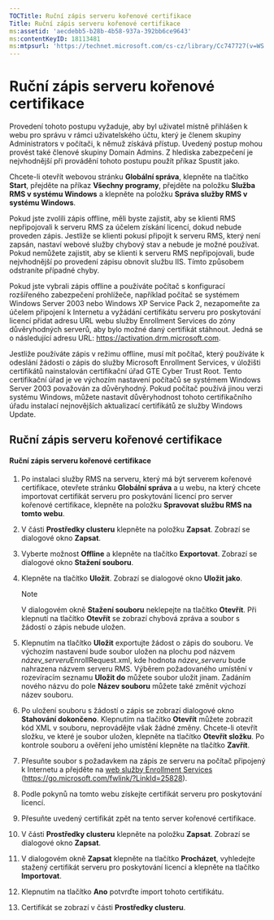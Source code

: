 ```yaml
---
TOCTitle: Ruční zápis serveru kořenové certifikace
Title: Ruční zápis serveru kořenové certifikace
ms:assetid: 'aecdebb5-b28b-4b58-937a-392bb6ce9643'
ms:contentKeyID: 18113481
ms:mtpsurl: 'https://technet.microsoft.com/cs-cz/library/Cc747727(v=WS.10)'
---
```


Ruční zápis serveru kořenové certifikace
========================================

Provedení tohoto postupu vyžaduje, aby byl uživatel místně přihlášen k webu pro správu v rámci uživatelského účtu, který je členem skupiny Administrators v počítači, k němuž získává přístup. Uvedený postup mohou provést také členové skupiny Domain Admins. Z hlediska zabezpečení je nejvhodnější při provádění tohoto postupu použít příkaz Spustit jako.

Chcete-li otevřít webovou stránku **Globální správa**, klepněte na tlačítko **Start**, přejděte na příkaz **Všechny programy**, přejděte na položku **Služba RMS v systému Windows** a klepněte na položku **Správa služby RMS v systému Windows**.

Pokud jste zvolili zápis offline, měli byste zajistit, aby se klienti RMS nepřipojovali k serveru RMS za účelem získání licencí, dokud nebude proveden zápis. Jestliže se klienti pokusí připojit k serveru RMS, který není zapsán, nastaví webové služby chybový stav a nebude je možné používat. Pokud nemůžete zajistit, aby se klienti k serveru RMS nepřipojovali, bude nejvhodnější po provedení zápisu obnovit službu IIS. Tímto způsobem odstraníte případné chyby.

Pokud jste vybrali zápis offline a používáte počítač s konfigurací rozšířeného zabezpečení prohlížeče, například počítač se systémem Windows Server 2003 nebo Windows XP Service Pack 2, nezapomeňte za účelem připojení k Internetu a vyžádání certifikátu serveru pro poskytování licencí přidat adresu URL webu služby Enrollment Services do zóny důvěryhodných serverů, aby bylo možné daný certifikát stáhnout. Jedná se o následující adresu URL: https://activation.drm.microsoft.com.

Jestliže používáte zápis v režimu offline, musí mít počítač, který používáte k odeslání žádosti o zápis do služby Microsoft Enrollment Services, v úložišti certifikátů nainstalován certifikační úřad GTE Cyber Trust Root. Tento certifikační úřad je ve výchozím nastavení počítačů se systémem Windows Server 2003 považován za důvěryhodný. Pokud počítač používá jinou verzi systému Windows, můžete nastavit důvěryhodnost tohoto certifikačního úřadu instalací nejnovějších aktualizací certifikátů ze služby Windows Update.

Ruční zápis serveru kořenové certifikace
----------------------------------------

#### Ruční zápis serveru kořenové certifikace

1.  Po instalaci služby RMS na serveru, který má být serverem kořenové certifikace, otevřete stránku **Globální správa** a u webu, na který chcete importovat certifikát serveru pro poskytování licencí pro server kořenové certifikace, klepněte na položku **Spravovat službu RMS na tomto webu**.

2.  V části **Prostředky clusteru** klepněte na položku **Zapsat**. Zobrazí se dialogové okno **Zapsat**.

3.  Vyberte možnost **Offline** a klepněte na tlačítko **Exportovat**. Zobrazí se dialogové okno **Stažení souboru**.

4.  Klepněte na tlačítko **Uložit**. Zobrazí se dialogové okno **Uložit jako**.

    > [!NOTE]
    > V dialogovém okně **Stažení souboru** neklepejte na tlačítko **Otevřít**. Při klepnutí na tlačítko **Otevřít** se zobrazí chybová zpráva a soubor s žádostí o zápis nebude uložen. 

5.  Klepnutím na tlačítko **Uložit** exportujte žádost o zápis do souboru. Ve výchozím nastavení bude soubor uložen na plochu pod názvem *název\_serveru*EnrollRequest.xml, kde hodnota *název\_serveru* bude nahrazena názvem serveru RMS. Výběrem požadovaného umístění v rozevíracím seznamu **Uložit do** můžete soubor uložit jinam. Zadáním nového názvu do pole **Název souboru** můžete také změnit výchozí název souboru.

6.  Po uložení souboru s žádostí o zápis se zobrazí dialogové okno **Stahování dokončeno**. Klepnutím na tlačítko **Otevřít** můžete zobrazit kód XML v souboru, neprovádějte však žádné změny. Chcete-li otevřít složku, ve které je soubor uložen, klepněte na tlačítko **Otevřít složku**. Po kontrole souboru a ověření jeho umístění klepněte na tlačítko **Zavřít**.

7.  Přesuňte soubor s požadavkem na zápis ze serveru na počítač připojený k Internetu a přejděte na [web služby Enrollment Services]() (https://go.microsoft.com/fwlink/?LinkId=25828).

8.  Podle pokynů na tomto webu získejte certifikát serveru pro poskytování licencí.

9.  Přesuňte uvedený certifikát zpět na tento server kořenové certifikace.

10. V části **Prostředky clusteru** klepněte na položku **Zapsat**. Zobrazí se dialogové okno **Zapsat**.

11. V dialogovém okně **Zapsat** klepněte na tlačítko **Procházet**, vyhledejte stažený certifikát serveru pro poskytování licencí a klepněte na tlačítko **Importovat**.

12. Klepnutím na tlačítko **Ano** potvrďte import tohoto certifikátu.

13. Certifikát se zobrazí v části **Prostředky clusteru**.
